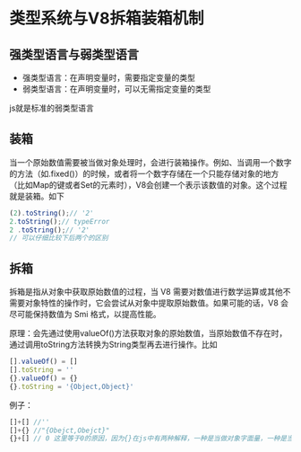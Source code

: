 # 类型系统与V8拆箱装箱机制

## 强类型语言与弱类型语言

- 强类型语言：在声明变量时，需要指定变量的类型
- 弱类型语言：在声明变量时，可以无需指定变量的类型

js就是标准的弱类型语言

## 装箱

当一个原始数值需要被当做对象处理时，会进行装箱操作。例如、当调用一个数字的方法（如.fixed()）的时候，或者将一个数字存储在一个只能存储对象的地方（比如Map的键或者Set的元素时），V8会创建一个表示该数值的对象。这个过程就是装箱。如下

```javascript
(2).toString();// '2'
2.toString();// typeError
2 .toString();// '2'
// 可以仔细比较下后两个的区别

```

## 拆箱

拆箱是指从对象中获取原始数值的过程，当 V8 需要对数值进行数学运算或其他不需要对象特性的操作时，它会尝试从对象中提取原始数值。如果可能的话，V8 会尽可能保持数值为 Smi 格式，以提高性能。

原理：会先通过使用valueOf()方法获取对象的原始数值，当原始数值不存在时，通过调用toString方法转换为String类型再去进行操作。比如

```javascript
[].valueOf() = []
[].toString = ''
{}.valueOf() = {}
{}.toString = '{Object,Object}'
```

例子：

```javascript
[]+[] //''
[]+{} //"{Obejct,Obejct}"
{}+[] // 0 这里等于0的原因，因为{}在js中有两种解释，一种是当做对象字面量，一种是当做对象，当{}放在前面时是会被当做代码块进行解析的。所里这里就是+[]的含义= +''= 0
```

